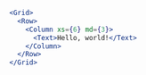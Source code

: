 <div class="references">

</div>

```jsx
<Grid>
  <Row>
    <Column xs={6} md={3}>
      <Text>Hello, world!</Text>
    </Column>
  </Row>
</Grid>
```

